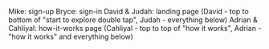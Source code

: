Mike: sign-up
Bryce: sign-in
David & Judah: landing page (David - top to bottom of "start to explore double tap", Judah - everything below)
Adrian & Cahliyal: how-it-works page (Cahliyal - top to top of "how it works", Adrian - "how it works" and everything below)
